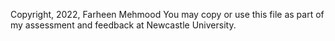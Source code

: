 Copyright, 2022, Farheen Mehmood You may copy or use this file as part of my assessment and feedback at
Newcastle University.
